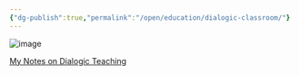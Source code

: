 ```yaml
---
{"dg-publish":true,"permalink":"/open/education/dialogic-classroom/"}
---
```



![image](https://garyhollingsbee.com/blog/wp-content/uploads/2021/05/dialogicteaching.png)



[My Notes on Dialogic Teaching](http://garyhollingsbee.com/blog/dialogic-teaching/)